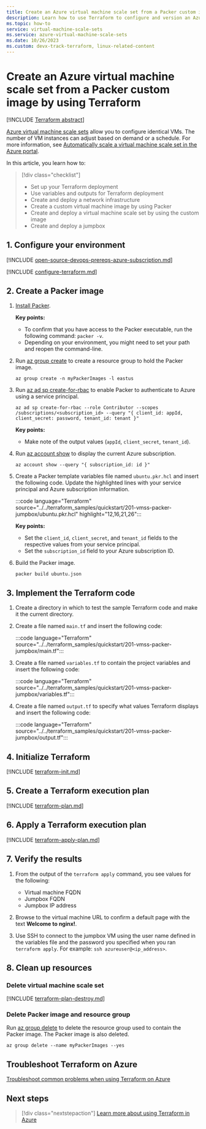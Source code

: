 ```yaml
---
title: Create an Azure virtual machine scale set from a Packer custom image by using Terraform
description: Learn how to use Terraform to configure and version an Azure virtual machine scale set from a custom image generated by Packer
ms.topic: how-to
service: virtual-machine-scale-sets
ms.service: azure-virtual-machine-scale-sets
ms.date: 10/26/2023
ms.custom: devx-track-terraform, linux-related-content
---
```


# Create an Azure virtual machine scale set from a Packer custom image by using Terraform

[!INCLUDE [Terraform abstract](./includes/abstract.md)]

[Azure virtual machine scale sets](/azure/virtual-machine-scale-sets) allow you to configure identical VMs. The number of VM instances can adjust based on demand or a schedule. For more information, see [Automatically scale a virtual machine scale set in the Azure portal](/azure/virtual-machine-scale-sets/virtual-machine-scale-sets-autoscale-portal).

In this article, you learn how to:

> [!div class="checklist"]
> * Set up your Terraform deployment
> * Use variables and outputs for Terraform deployment
> * Create and deploy a network infrastructure
> * Create a custom virtual machine image by using Packer
> * Create and deploy a virtual machine scale set by using the custom image
> * Create and deploy a jumpbox

## 1. Configure your environment

[!INCLUDE [open-source-devops-prereqs-azure-subscription.md](../includes/open-source-devops-prereqs-azure-subscription.md)]

[!INCLUDE [configure-terraform.md](includes/configure-terraform.md)]

## 2. Create a Packer image

1. [Install Packer](https://learn.hashicorp.com/packer/getting-started/install).

    **Key points:**

    - To confirm that you have access to the Packer executable, run the following command: `packer -v`.
    - Depending on your environment, you might need to set your path and reopen the command-line.
    
1. Run [az group create](/cli/azure/group#az-group-create) to create a resource group to hold the Packer image.

    ```azurecli
    az group create -n myPackerImages -l eastus
    ```

1. Run [az ad sp create-for-rbac](/cli/azure/ad/sp?#az-ad-sp-create-for-rbac) to enable Packer to authenticate to Azure using a service principal. 

    ```azurecli
    az ad sp create-for-rbac --role Contributor --scopes /subscriptions/<subscription_id> --query "{ client_id: appId, client_secret: password, tenant_id: tenant }"
    ```

    **Key points:**

    - Make note of the output values (`appId`, `client_secret`, `tenant_id`).

1. Run [az account show](/cli/azure/account#az-account-show) to display the current Azure subscription.

    ```azurecli
    az account show --query "{ subscription_id: id }"
    ```

1. Create a Packer template variables file named `ubuntu.pkr.hcl` and insert the following code. Update the highlighted lines with your service principal and Azure subscription information.

    :::code language="Terraform" source="../../terraform_samples/quickstart/201-vmss-packer-jumpbox/ubuntu.pkr.hcl" highlight="12,16,21,26":::

    **Key points:**

    - Set the `client_id`, `client_secret`, and `tenant_id` fields to the respective values from your service principal.
    - Set the `subscription_id` field to your Azure subscription ID.

1. Build the Packer image.

    ```console
    packer build ubuntu.json
    ```

## 3. Implement the Terraform code

1. Create a directory in which to test the sample Terraform code and make it the current directory.

1. Create a file named `main.tf` and insert the following code:

    :::code language="Terraform" source="../../terraform_samples/quickstart/201-vmss-packer-jumpbox/main.tf":::

1. Create a file named `variables.tf` to contain the project variables and insert the following code:

    :::code language="Terraform" source="../../terraform_samples/quickstart/201-vmss-packer-jumpbox/variables.tf":::

1. Create a file named `output.tf` to specify what values Terraform displays and insert the following code:

    :::code language="Terraform" source="../../terraform_samples/quickstart/201-vmss-packer-jumpbox/output.tf":::

## 4. Initialize Terraform

[!INCLUDE [terraform-init.md](includes/terraform-init.md)]

## 5. Create a Terraform execution plan

[!INCLUDE [terraform-plan.md](includes/terraform-plan.md)]

## 6. Apply a Terraform execution plan

[!INCLUDE [terraform-apply-plan.md](includes/terraform-apply-plan.md)]

## 7. Verify the results

1. From the output of the `terraform apply` command, you see values for the following:

    - Virtual machine FQDN
    - Jumpbox FQDN
    - Jumpbox IP address

1. Browse to the virtual machine URL to confirm a default page with the text **Welcome to nginx!**.

1. Use SSH to connect to the jumpbox VM using the user name defined in the variables file and the password you specified when you ran `terraform apply`. For example: `ssh azureuser@<ip_address>`.

## 8. Clean up resources

### Delete virtual machine scale set

[!INCLUDE [terraform-plan-destroy.md](includes/terraform-plan-destroy.md)]

### Delete Packer image and resource group

Run [az group delete](/cli/azure/group#az-group-delete) to delete the resource group used to contain the Packer image. The Packer image is also deleted.

```azurecli
az group delete --name myPackerImages --yes
```

## Troubleshoot Terraform on Azure

[Troubleshoot common problems when using Terraform on Azure](troubleshoot.md)

## Next steps

> [!div class="nextstepaction"] 
> [Learn more about using Terraform in Azure](/azure/terraform)
